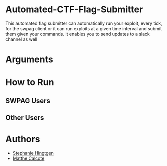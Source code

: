 # Automated-CTF-Flag-Submitter
This automated flag submitter can automatically run your exploit, every tick, for the swpag client or it can run exploits at a given time interval and submit them given your commands. It enables you to send updates to a slack channel as well 

# Arguments

# How to Run
## SWPAG Users

## Other Users

# Authors
* [Stephanie Hingtgen](https://github.com/stephanieengelhardt)
* [Matthe Calcote](https://github.com/mcalcote) 
